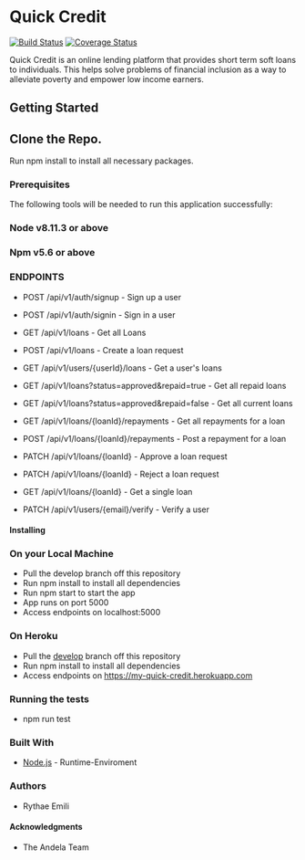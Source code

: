 

# Quick Credit #

[![Build Status](https://travis-ci.com/Rythae/quick-credit.svg?branch=develop)](https://travis-ci.org/Rythae/quick-credit)
[![Coverage Status](https://coveralls.io/repos/github/Rythae/quick-credit/badge.svg?branch=develop)](https://coveralls.io/github/Rythae/quick-credit?branch=develop)


Quick Credit is an online lending platform that provides short term soft loans to individuals. This helps solve problems of financial inclusion as a way to alleviate poverty and empower low income earners.

## **Getting Started** ##

## **Clone the Repo.** ##
Run npm install to install all necessary packages.

### **Prerequisites** ###
The following tools will be needed to run this application successfully:

### Node v8.11.3 or above ###
### Npm v5.6 or above ###

### ENDPOINTS ###

- POST /api/v1/auth/signup - Sign up a user

- POST /api/v1/auth/signin - Sign in a user

- GET /api/v1/loans - Get all Loans

- POST /api/v1/loans - Create a loan request

- GET /api/v1/users/{userId}/loans - Get a user's loans

- GET /api/v1/loans?status=approved&repaid=true - Get all repaid loans

- GET /api/v1/loans?status=approved&repaid=false - Get all current loans

- GET /api/v1/loans/{loanId}/repayments - Get all repayments for a loan

- POST /api/v1/loans/{loanId}/repayments - Post a repayment for a loan

- PATCH /api/v1/loans/{loanId} - Approve a loan request

- PATCH /api/v1/loans/{loanId} - Reject a loan request

- GET /api/v1/loans/{loanId} - Get a single loan

- PATCH /api/v1/users/{email}/verify - Verify a user


#### Installing ####

### On your Local Machine ###

- Pull the develop branch off this repository
- Run npm install to install all dependencies
- Run npm start to start the app
- App runs on port 5000
- Access endpoints on localhost:5000

### On Heroku ###
- Pull the [develop](https://github.com/Rythae/quick-credit) branch off this repository
- Run npm install to install all dependencies
- Access endpoints on https://my-quick-credit.herokuapp.com

### Running the tests ###

- npm run test

### Built With ###

- [Node.js](https://nodejs.org/en/) - Runtime-Enviroment

### Authors ###

- Rythae Emili

#### Acknowledgments ####

- The Andela Team

